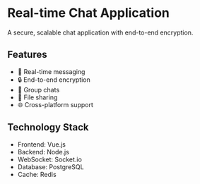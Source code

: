 # Real-time Chat Application

A secure, scalable chat application with end-to-end encryption.

## Features

- 💬 Real-time messaging
- 🔒 End-to-end encryption
- 👥 Group chats
- 📎 File sharing
- 🌐 Cross-platform support

## Technology Stack

- Frontend: Vue.js
- Backend: Node.js
- WebSocket: Socket.io
- Database: PostgreSQL
- Cache: Redis